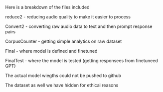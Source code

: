Here is a breakdown of the files included

reduce2 - reducing audio quality to make it easier to process

Convert2 - converting raw audio data to text and then prompt response pairs

CorpusCounter - getting simple analytics on raw dataset 


Final - where model is defined and finetuned

FinalTest - where the model is tested (getting responsees from finetuneed GPT)

The actual model wiegths could not be pushed to github

The dataset as well we have hidden for ethical reasons
